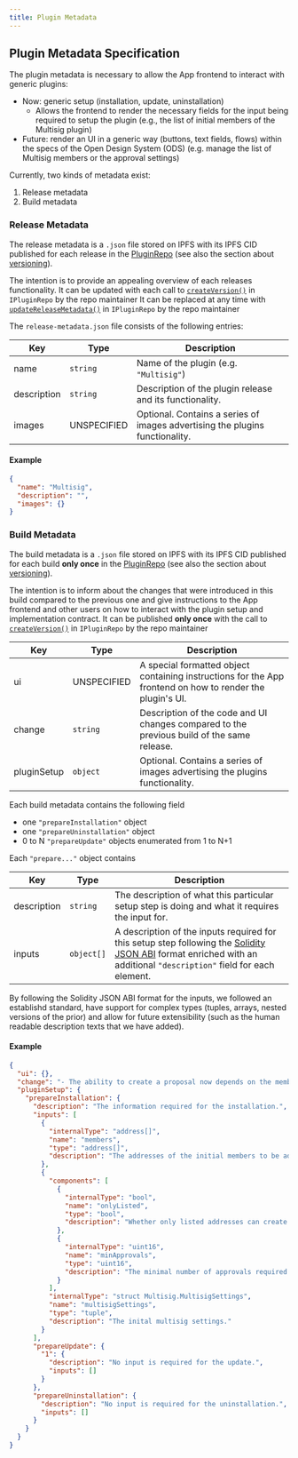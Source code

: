 ```yaml
---
title: Plugin Metadata
---
```


## Plugin Metadata Specification

The plugin metadata is necessary to allow the App frontend to interact with generic plugins:

- Now: generic setup (installation, update, uninstallation)
  - Allows the frontend to render the necessary fields for the input being required to setup the plugin (e.g., the list of initial members of the Multisig plugin)
- Future: render an UI in a generic way (buttons, text fields, flows) within the specs of the Open Design System (ODS) (e.g. manage the list of Multisig members or the approval settings)

Currently, two kinds of metadata exist:

1. Release metadata
2. Build metadata

### Release Metadata

The release metadata is a `.json` file stored on IPFS with its IPFS CID published for each release in the [PluginRepo](../../../01-how-it-works/02-framework/02-plugin-management/01-plugin-repo/index.md) (see also the section about [versioning](../07-publication/01-versioning.md/#)).

The intention is to provide an appealing overview of each releases functionality.
It can be updated with each call to [`createVersion()`](../../../03-reference-guide/framework/plugin/repo/IPluginRepo.md/#external-function-createversion) in `IPluginRepo` by the repo maintainer
It can be replaced at any time with [`updateReleaseMetadata()`](../../../03-reference-guide/framework/plugin/repo/IPluginRepo.md/#external-function-updatereleasemetadata) in `IPluginRepo` by the repo maintainer

The `release-metadata.json` file consists of the following entries:

| Key         | Type        | Description                                                                  |
| ----------- | ----------- | ---------------------------------------------------------------------------- |
| name        | `string`    | Name of the plugin (e.g. `"Multisig"`)                                       |
| description | `string`    | Description of the plugin release and its functionality.                     |
| images      | UNSPECIFIED | Optional. Contains a series of images advertising the plugins functionality. |

#### Example

```json
{
  "name": "Multisig",
  "description": "",
  "images": {}
}
```

### Build Metadata

The build metadata is a `.json` file stored on IPFS with its IPFS CID published for each build **only once** in the [PluginRepo](../../../01-how-it-works/02-framework/02-plugin-management/01-plugin-repo/index.md) (see also the section about [versioning](../07-publication/01-versioning.md/#)).

The intention is to inform about the changes that were introduced in this build compared to the previous one and give instructions to the App frontend and other users on how to interact with the plugin setup and implementation contract.
It can be published **only once** with the call to [`createVersion()`](../../../03-reference-guide/framework/plugin/repo/IPluginRepo.md/#external-function-createversion) in `IPluginRepo` by the repo maintainer

| Key         | Type        | Description                                                                                               |
| ----------- | ----------- | --------------------------------------------------------------------------------------------------------- |
| ui          | UNSPECIFIED | A special formatted object containing instructions for the App frontend on how to render the plugin's UI. |
| change      | `string`    | Description of the code and UI changes compared to the previous build of the same release.                |
| pluginSetup | `object`    | Optional. Contains a series of images advertising the plugins functionality.                              |

Each build metadata contains the following field

- one `"prepareInstallation"` object
- one `"prepareUninstallation"` object
- 0 to N `"prepareUpdate"` objects enumerated from 1 to N+1

Each `"prepare..."` object contains

| Key         | Type       | Description                                                                                                                                                                                                                                    |
| ----------- | ---------- | ---------------------------------------------------------------------------------------------------------------------------------------------------------------------------------------------------------------------------------------------- |
| description | `string`   | The description of what this particular setup step is doing and what it requires the input for.                                                                                                                                                |
| inputs      | `object[]` | A description of the inputs required for this setup step following the [Solidity JSON ABI](https://docs.ethers.org/v5/api/utils/abi/formats/#abi-formats--solidity) format enriched with an additional `"description"` field for each element. |

By following the Solidity JSON ABI format for the inputs, we followed an establishd standard, have support for complex types (tuples, arrays, nested versions of the prior) and allow for future extensibility (such as the human readable description texts that we have added).

#### Example

```json
{
  "ui": {},
  "change": "- The ability to create a proposal now depends on the membership status of the current instead of the snapshot block.\n- Added a check ensuring that the initial member list cannot overflow.",
  "pluginSetup": {
    "prepareInstallation": {
      "description": "The information required for the installation.",
      "inputs": [
        {
          "internalType": "address[]",
          "name": "members",
          "type": "address[]",
          "description": "The addresses of the initial members to be added."
        },
        {
          "components": [
            {
              "internalType": "bool",
              "name": "onlyListed",
              "type": "bool",
              "description": "Whether only listed addresses can create a proposal or not."
            },
            {
              "internalType": "uint16",
              "name": "minApprovals",
              "type": "uint16",
              "description": "The minimal number of approvals required for a proposal to pass."
            }
          ],
          "internalType": "struct Multisig.MultisigSettings",
          "name": "multisigSettings",
          "type": "tuple",
          "description": "The inital multisig settings."
        }
      ],
      "prepareUpdate": {
        "1": {
          "description": "No input is required for the update.",
          "inputs": []
        }
      },
      "prepareUninstallation": {
        "description": "No input is required for the uninstallation.",
        "inputs": []
      }
    }
  }
}
```
